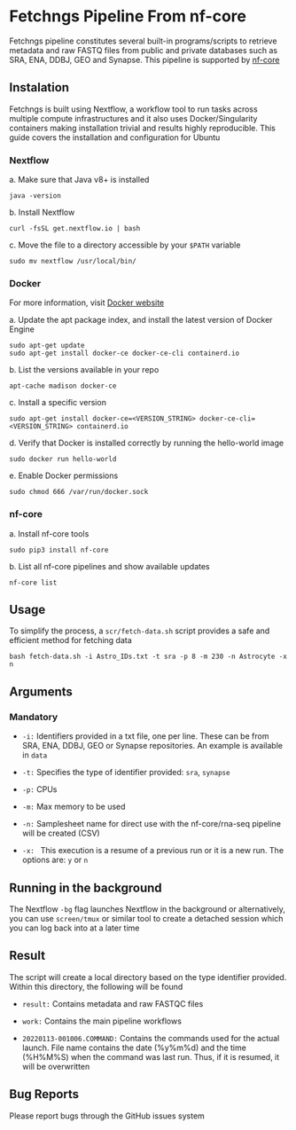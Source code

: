 # **Fetchngs Pipeline From nf-core**

Fetchngs pipeline constitutes several built-in programs/scripts to retrieve metadata and raw FASTQ files from public and private databases such as SRA, ENA, DDBJ, GEO and Synapse. This pipeline is supported by [nf-core](https://nf-co.re/fetchngs)


## **Instalation**

Fetchngs is built using Nextflow, a workflow tool to run tasks across multiple compute infrastructures and it also uses Docker/Singularity containers making installation trivial and results highly reproducible. This guide covers the installation and configuration for Ubuntu


### **Nextflow**

a. Make sure that Java v8+ is installed

```
java -version
```

b. Install Nextflow

```
curl -fsSL get.nextflow.io | bash
```

c. Move the file to a directory accessible by your `$PATH` variable

```
sudo mv nextflow /usr/local/bin/
```


### **Docker**

For more information, visit [Docker website](https://docs.docker.com/)

a. Update the apt package index, and install the latest version of Docker Engine

```
sudo apt-get update
sudo apt-get install docker-ce docker-ce-cli containerd.io
```

b. List the versions available in your repo

```
apt-cache madison docker-ce
```

c. Install a specific version

```
sudo apt-get install docker-ce=<VERSION_STRING> docker-ce-cli=<VERSION_STRING> containerd.io
```

d. Verify that Docker is installed correctly by running the hello-world image

```
sudo docker run hello-world
```

e. Enable Docker permissions

```
sudo chmod 666 /var/run/docker.sock
```


### **nf-core**

a. Install nf-core tools

```
sudo pip3 install nf-core
```

b. List all nf-core pipelines and show available updates

```
nf-core list
```


## **Usage**

To simplify the process, a `scr/fetch-data.sh` script provides a safe and efficient method for fetching data

```
bash fetch-data.sh -i Astro_IDs.txt -t sra -p 8 -m 230 -n Astrocyte -x n
```


## **Arguments**


### **Mandatory**


-	`-i:` Identifiers provided in a txt file, one per line. These can be from SRA, ENA, DDBJ, GEO or Synapse repositories. An example is available in `data`

-	`-t:` Specifies the type of identifier provided: `sra`, `synapse`

-	`-p:` CPUs

-	`-m:` Max memory to be used

-	`-n:`  Samplesheet name for direct use with the nf-core/rna-seq pipeline will be created (CSV)

-	`-x: ` This execution is a resume of a previous run or it is a new run. The options are: `y` or `n`



## **Running in the background**

The Nextflow `-bg` flag launches Nextflow in the background or alternatively, you can use `screen/tmux` or similar tool to create a detached session which you can log back into at a later time



## **Result**

The script will create a local directory based on the type identifier provided. Within this directory, the following will be found

-	`result:` Contains metadata and raw FASTQC files

-	`work:` Contains the main pipeline workflows

-	`20220113-001006.COMMAND:` Contains the commands used for the actual launch. File name contains the date (%y%m%d) and the time (%H%M%S) when the command was last run. Thus, if it is resumed, it will be overwritten



## **Bug Reports**

Please report bugs through the GitHub issues system
